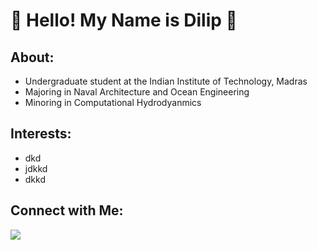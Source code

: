 <h1> 🌊 Hello! My Name is Dilip</a> 🌊 </h1> 

## About:
- Undergraduate student at the Indian Institute of Technology, Madras
- Majoring in Naval Architecture and Ocean Engineering
- Minoring in Computational Hydrodyanmics

## Interests:
- dkd
- jdkkd
- dkkd

## Connect with Me:
<a href="https://www.linkedin.com/in/dilipkumar711/"> <img align="center" src="https://img.shields.io/badge/LinkedIn-0077B5?style=for-the-badge&logo=linkedin&logoColor=white"></a>
